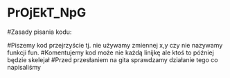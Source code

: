 # PrOjEkT_NpG


#Zasady pisania kodu:

#Piszemy kod przejrzyście tj. nie używamy zmiennej x,y czy nie nazywamy funkcji fun.
#Komentujemy kod może nie każdą linijkę ale ktoś to później będzie skelejał
#Przed przesłaniem na gita sprawdzamy działanie tego co napisaliśmy 
